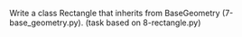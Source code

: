 Write a class Rectangle that inherits from BaseGeometry (7-base_geometry.py). (task based on 8-rectangle.py)
